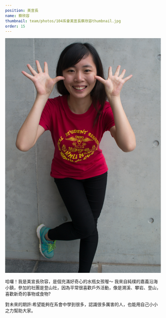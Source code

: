 ```yaml
---
position: 美宣長
name: 蔡欣容
thumbnail: team/photos/104系會美宣長蔡欣容thumbnail.jpg
order: 15
---
```

![104系會美宣長蔡欣容](photos/104系會美宣長蔡欣容full.jpg)

哈囉！我是美宣長欣容，是個充滿好奇心的水瓶女孩喔～
我來自純樸的嘉義沿海小鎮，參加的社團是登山社，因為平常很喜歡戶外活動，像是溯溪、攀岩、登山，喜歡新奇的事物或食物?

對未來的期許:希望能夠在系會中學到很多，認識很多厲害的人，也能用自己小小之力幫助大家。
